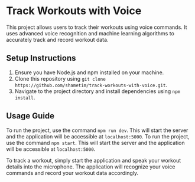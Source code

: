 
# Track Workouts with Voice

This project allows users to track their workouts using voice commands. It uses advanced voice recognition and machine learning algorithms to accurately track and record workout data.

## Setup Instructions

1. Ensure you have Node.js and npm installed on your machine.
2. Clone this repository using `git clone https://github.com/shametim/track-workouts-with-voice.git`.
3. Navigate to the project directory and install dependencies using `npm install`.

## Usage Guide
To run the project, use the command `npm run dev`. This will start the server and the application will be accessible at `localhost:5000`.
To run the project, use the command `npm start`. This will start the server and the application will be accessible at `localhost:5000`.

To track a workout, simply start the application and speak your workout details into the microphone. The application will recognize your voice commands and record your workout data accordingly.

